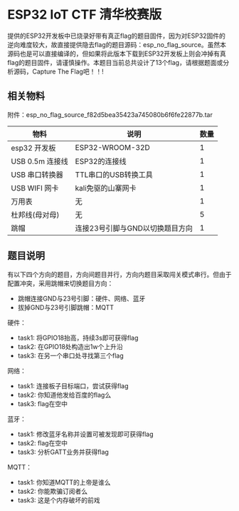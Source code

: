 # ESP32 IoT CTF 清华校赛版

提供的ESP32开发板中已烧录好带有真正flag的题目固件，因为对ESP32固件的逆向难度较大，故直接提供隐去flag的题目源码：esp_no_flag_source。虽然本源码也是可以直接编译的，但如果将此版本下载到ESP32开发板上则会冲掉有真flag的题目固件，请谨慎操作。本题目当前总共设计了13个flag，请根据题面或分析源码，Capture The Flag吧！！!

## 相关物料

附件：esp_no_flag_source_f82d5bea35423a745080b6f6fe22877b.tar   

| 物料            | 说明                            | 数量 |
| --------------- | ------------------------------- | ---- |
| esp32 开发板    | ESP32-WROOM-32D                 | 1    |
| USB 0.5m 连接线 | ESP32的连接线                   | 1    |
| USB 串口转换器  | TTL串口的USB转换工具            | 1    |
| USB WIFI 网卡   | kali免驱的山寨网卡              | 1    |
| 万用表          | 无                              | 1    |
| 杜邦线(母对母)  | 无                              | 5    |
| 跳帽            | 连接23号引脚与GND以切换题目方向 | 1    |


## 题目说明

有以下四个方向的题目，方向间题目并行，方向内题目采取闯关模式串行。但由于配置冲突，采用跳帽来切换题目方向：

- 跳帽连接GND与23号引脚：硬件、网络、蓝牙
- 拔掉GND与23号引脚跳帽：MQTT

硬件：

- task1: 将GPIO18抬高，持续3s即可获得flag
- task2: 在GPIO18处构造出1w个上升沿
- task3: 在另一个串口处寻找第三个flag

网络：

- task1: 连接板子目标端口，尝试获得flag
- task2: 你知道他发给百度的flag么
- task3: flag在空中

蓝牙：

- task1: 修改蓝牙名称并设置可被发现即可获得flag
- task2: flag在空中
- task3: 分析GATT业务并获得flag

MQTT：

- task1: 你知道MQTT的上帝是谁么
- task2: 你能欺骗订阅者么
- task3: 这是个内存破坏的前戏
